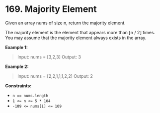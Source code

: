 # 169. Majority Element

Given an array nums of size n, return the majority element.

The majority element is the element that appears more than ⌊n / 2⌋ times. You may assume that the majority element always exists in the array.

**Example 1:**

> Input: nums = [3,2,3]
> Output: 3

**Example 2:**

> Input: nums = [2,2,1,1,1,2,2]
> Output: 2

**Constraints:**

- `n == nums.length`
- `1 <= n <= 5 * 104`
- `-109 <= nums[i] <= 109`
